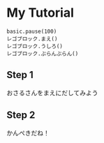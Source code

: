 # My Tutorial

```ghost
basic.pause(100)
レゴブロック.まえ()
レゴブロック.うしろ()
レゴブロック.ぶらんぶらん()
```

## Step 1

おさるさんをまえにだしてみよう


## Step 2

かんぺきだね！
